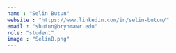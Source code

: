 ```yaml
---
name : "Selin Butun"
website : "https://www.linkedin.com/in/selin-butun/"
email : "sbutun@brynmawr.edu"
role: "student"
image : "SelinB.png"
---
```

